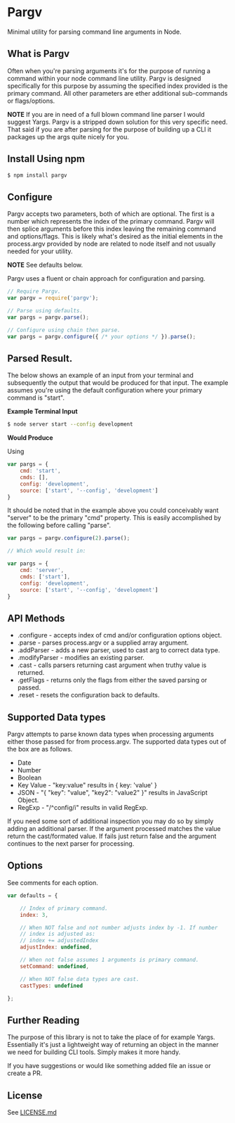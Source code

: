 # Pargv

Minimal utility for parsing command line arguments in Node.

## What is Pargv

Often when you're parsing arguments it's for the purpose
of running a command within your node command line utility.
Pargv is designed specifically for this purpose by assuming the specified
index provided is the primary command. All other parameters
are ether additional sub-commands or flags/options.

**NOTE** If you are in need of a full blown command line parser I would suggest Yargs. Pargv is a stripped down solution for this very specific need. That said if you are after parsing for the purpose of building up a CLI it packages up the args quite nicely for you.

## Install Using npm

```sh
$ npm install pargv
```

## Configure

Pargv accepts two parameters, both of which are optional. The first is a number which represents the index of the primary command. Pargv will then splice arguments before this index leaving the remaining command and options/flags.
This is likely what's desired as the initial elements in the process.argv provided by node are related to node itself and not usually needed for your utility.

**NOTE** See defaults below.

Pargv uses a fluent or chain approach for configuration and parsing.

```js
// Require Pargv.
var pargv = require('pargv');

// Parse using defaults.
var pargs = pargv.parse();

// Configure using chain then parse.
var pargs = pargv.configure({ /* your options */ }).parse();
```

## Parsed Result.

The below shows an example of an input from your terminal and subsequently the output that would be produced for that input. The example assumes you're using the default configuration where your primary command is "start".

**Example Terminal Input**

```sh
$ node server start --config development
```

**Would Produce**

Using

```js
var pargs = {
	cmd: 'start',
	cmds: [],
	config: 'development',
	source: ['start', '--config', 'development']
}
```
It should be noted that in the example above you could conceivably want "server" to be the primary "cmd" property. This is easily accomplished by the following before calling "parse".

```js
var pargs = pargv.configure(2).parse();

// Which would result in:

var pargs = {
	cmd: 'server',
	cmds: ['start'],
	config: 'development',
	source: ['start', '--config', 'development']
}
```
## API Methods

- .configure - accepts index of cmd and/or configuration options object.
- .parse - parses process.argv or a supplied array argument.
- .addParser - adds a new parser, used to cast arg to correct data type.
- .modifyParser - modifies an existing parser.
- .cast - calls parsers returning cast argument when truthy value is returned.
- .getFlags - returns only the flags from either the saved parsing or passed.
- .reset - resets the configuration back to defaults.

## Supported Data types

Pargv attempts to parse known data types when processing arguments either those passed for from process.argv. The supported data types out of the box are as follows.

- Date
- Number
- Boolean
- Key Value - "key:value" results in { key: 'value' }
- JSON - "{ "key": "value", "key2": "value2" }" results in JavaScript Object.
- RegExp - "/^config/i" results in valid RegExp.

If you need some sort of additional inspection you may do so by simply adding an additional parser. If the argument processed matches the value return the cast/formated value. If fails just return false and the argument continues to the next parser for processing.

## Options

See comments for each option.

```js
var defaults = {

	// Index of primary command.
	index: 3,

	// When NOT false and not number adjusts index by -1. If number
	// index is adjusted as:
	// index += adjustedIndex
	adjustIndex: undefined,

	// When not false assumes 1 arguments is primary command.
	setCommand: undefined,

	// When NOT false data types are cast.
	castTypes: undefined

};
```

## Further Reading

 The purpose of this library is not to take the place of for example Yargs. Essentially it's just a lightweight way of returning an object in the manner we need for building CLI tools. Simply makes it more handy.

 If you have suggestions or would like something added file an issue or create a PR.

## License

See [LICENSE.md](License.md)

